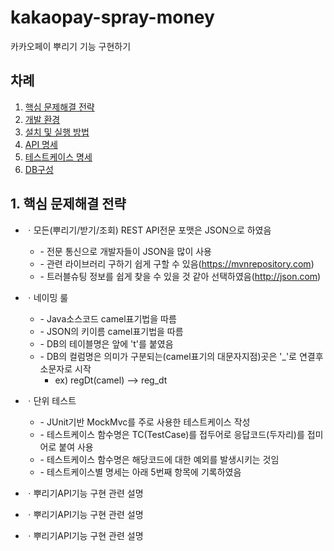 # kakaopay-spray-money

카카오페이 뿌리기 기능 구현하기

## 차례
1. [핵심 문제해결 전략](#how-to-solve)
2. [개발 환경](#dev-env)
3. [설치 및 실행 방법](#how-to-install)
4. [API 명세](#api-spec)
5. [테스트케이스 명세](#testcase)
6. [DB구성](#db-schema)



<h2 id="how-to-solve">
    1. 핵심 문제해결 전략
</h2>
  
* ㆍ모든(뿌리기/받기/조회) REST API전문 포맷은 JSON으로 하였음  
    * \- 전문 통신으로 개발자들이 JSON을 많이 사용  
    * \- 관련 라이브러리 구하기 쉽게 구할 수 있음(https://mvnrepository.com)  
    * \- 트러블슈팅 정보를 쉽게 찾을 수 있을 것 같아 선택하였음(http://json.com)  
  
* ㆍ네이밍 룰  
    * \- Java소스코드 camel표기법을 따름  
    * \- JSON의 키이름 camel표기법을 따름  
    * \- DB의 테이블명은 앞에 't'를 붙였음  
    * \- DB의 컬럼명은 의미가 구분되는(camel표기의 대문자지점)곳은 '\_'로 연결후 소문자로 시작  
        * ex) regDt(camel) --> reg_dt  
* ㆍ단위 테스트  
    * \- JUnit기반 MockMvc를 주로 사용한 테스트케이스 작성  
    * \- 테스트케이스 함수명은 TC(TestCase)를 접두어로 응답코드(두자리)를 접미어로 붙여 사용  
    * \- 테스트케이스 함수명은 해당코드에 대한 예외를 발생시키는 것임  
    * \- 테스트케이스별 명세는 아래 5번째 항목에 기록하였음  
  
  
* ㆍ뿌리기API기능 구현 관련 설명  
* ㆍ뿌리기API기능 구현 관련 설명  
* ㆍ뿌리기API기능 구현 관련 설명  

